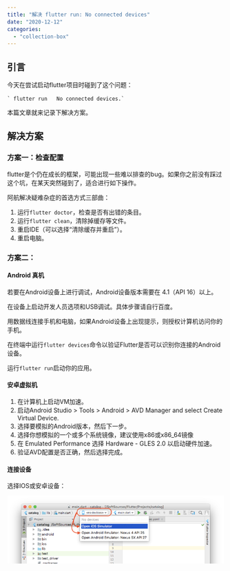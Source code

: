 ```yaml
---
title: "解决 flutter run: No connected devices"
date: "2020-12-12"
categories: 
  - "collection-box"
---
```


## 引言

今天在尝试启动flutter项目时碰到了这个问题：

    ` flutter run   No connected devices.`

本篇文章就来记录下解决方案。

## 解决方案

### 方案一：检查配置

flutter是个仍在成长的框架，可能出现一些难以排查的bug。如果你之前没有踩过这个坑，在某天突然碰到了，适合进行如下操作。

阿航解决疑难杂症的首选方式三部曲：

1. 运行`flutter doctor`，检查是否有出错的条目。
2. 运行`flutter clean`，清除掉缓存等文件。
3. 重启IDE（可以选择“清除缓存并重启”）。
4. 重启电脑。

### 方案二：

#### Android 真机

若要在Android设备上进行调试，Android设备版本需要在 4.1（API 16）以上。

在设备上启动开发人员选项和USB调试。具体步骤请自行百度。

用数据线连接手机和电脑，如果Android设备上出现提示，则授权计算机访问你的手机。

在终端中运行`flutter devices`命令以验证Flutter是否可以识别你连接的Android设备。

运行`flutter run`启动你的应用。

#### 安卓虚拟机

1. 在计算机上启动VM加速。
2. 启动Android Studio > Tools > Android > AVD Manager and select Create Virtual Device.
3. 选择要模拟的Android版本，然后下一步。
4. 选择你想模拟的一个或多个系统镜像，建议使用x86或x86\_64镜像
5. 在 Emulated Performance 选择 Hardware - GLES 2.0 以启动硬件加速。
6. 验证AVD配置是否正确，然后选择完成。

#### 连接设备

选择IOS或安卓设备：

![](images/image.png)
